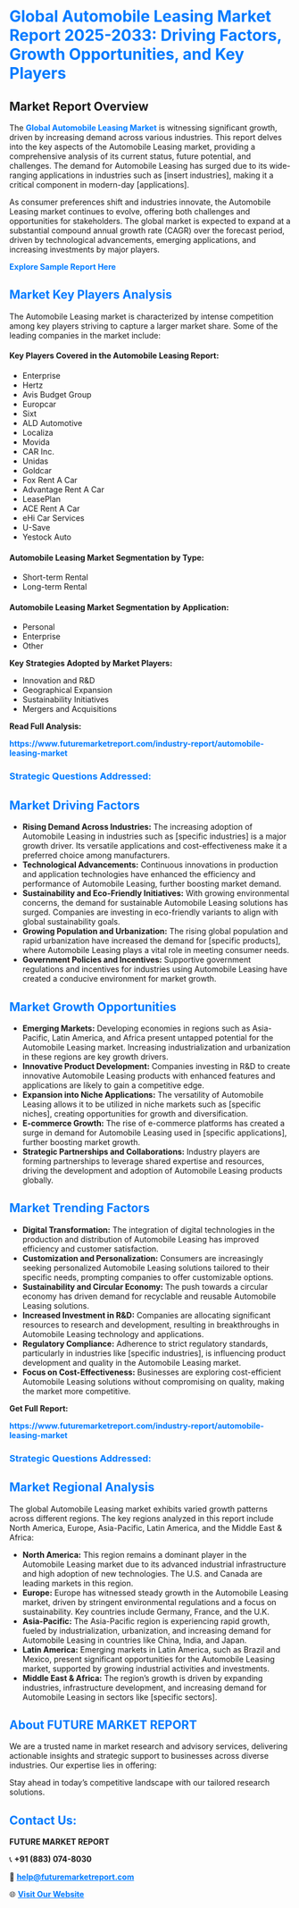 <h1 style="color: #007BFF;">Global Automobile Leasing Market Report 2025-2033: Driving Factors, Growth Opportunities, and Key Players</h1>

<section id="overview">
<h2>Market Report Overview</h2>
<p>The <a href="https://www.futuremarketreport.com/industry-report/automobile-leasing-market" style="color: #007BFF; text-decoration: none;"><strong>Global Automobile Leasing Market</strong></a> is witnessing significant growth, driven by increasing demand across various industries. This report delves into the key aspects of the Automobile Leasing market, providing a comprehensive analysis of its current status, future potential, and challenges. The demand for Automobile Leasing has surged due to its wide-ranging applications in industries such as [insert industries], making it a critical component in modern-day [applications].</p>
<p>As consumer preferences shift and industries innovate, the Automobile Leasing market continues to evolve, offering both challenges and opportunities for stakeholders. The global market is expected to expand at a substantial compound annual growth rate (CAGR) over the forecast period, driven by technological advancements, emerging applications, and increasing investments by major players.</p>
</section>

<section id="overview">
<p><a href="https://www.futuremarketreport.com/request-sample/reportId=110233" style="color: #007BFF; text-decoration: none;"><strong>Explore Sample Report Here</strong></a></p>
</section>

<section id="key-players">
<h2 style="color: #007BFF;">Market Key Players Analysis</h2>
<p>The Automobile Leasing market is characterized by intense competition among key players striving to capture a larger market share. Some of the leading companies in the market include:</p>
<h4>Key Players Covered in the Automobile Leasing Report:</h4>
<ul><li>Enterprise</li><li>Hertz</li><li>Avis Budget Group</li><li>Europcar</li><li>Sixt</li><li>ALD Automotive</li><li>Localiza</li><li>Movida</li><li>CAR Inc.</li><li>Unidas</li><li>Goldcar</li><li>Fox Rent A Car</li><li>Advantage Rent A Car</li><li>LeasePlan</li><li>ACE Rent A Car</li><li>eHi Car Services</li><li>U-Save</li><li>Yestock Auto</li></ul>
<h4>Automobile Leasing Market Segmentation by Type:</h4>
<ul><li>Short-term Rental</li><li>Long-term Rental</li></ul>

<h4>Automobile Leasing Market Segmentation by Application:</h4>
<ul><li>Personal</li><li>Enterprise</li><li>Other</li></ul>
<p><strong>Key Strategies Adopted by Market Players:</strong></p>
<ul>
<li>Innovation and R&D</li>
<li>Geographical Expansion</li>
<li>Sustainability Initiatives</li>
<li>Mergers and Acquisitions</li>
</ul>
</section>

<section>
<p><strong>Read Full Analysis: </strong></p><a href="https://www.futuremarketreport.com/industry-report/automobile-leasing-market" style="color: #007BFF; text-decoration: none;"><strong>https://www.futuremarketreport.com/industry-report/automobile-leasing-market</strong></a>
<h3 style="color: #007BFF;">Strategic Questions Addressed:</h3>
</section>

<section id="driving-factors">
<h2 style="color: #007BFF;">Market Driving Factors</h2>
<ul>
<li><strong>Rising Demand Across Industries:</strong> The increasing adoption of Automobile Leasing in industries such as [specific industries] is a major growth driver. Its versatile applications and cost-effectiveness make it a preferred choice among manufacturers.</li>
<li><strong>Technological Advancements:</strong> Continuous innovations in production and application technologies have enhanced the efficiency and performance of Automobile Leasing, further boosting market demand.</li>
<li><strong>Sustainability and Eco-Friendly Initiatives:</strong> With growing environmental concerns, the demand for sustainable Automobile Leasing solutions has surged. Companies are investing in eco-friendly variants to align with global sustainability goals.</li>
<li><strong>Growing Population and Urbanization:</strong> The rising global population and rapid urbanization have increased the demand for [specific products], where Automobile Leasing plays a vital role in meeting consumer needs.</li>
<li><strong>Government Policies and Incentives:</strong> Supportive government regulations and incentives for industries using Automobile Leasing have created a conducive environment for market growth.</li>
</ul>
</section>

<section id="growth-opportunities">
<h2 style="color: #007BFF;">Market Growth Opportunities</h2>
<ul>
<li><strong>Emerging Markets:</strong> Developing economies in regions such as Asia-Pacific, Latin America, and Africa present untapped potential for the Automobile Leasing market. Increasing industrialization and urbanization in these regions are key growth drivers.</li>
<li><strong>Innovative Product Development:</strong> Companies investing in R&D to create innovative Automobile Leasing products with enhanced features and applications are likely to gain a competitive edge.</li>
<li><strong>Expansion into Niche Applications:</strong> The versatility of Automobile Leasing allows it to be utilized in niche markets such as [specific niches], creating opportunities for growth and diversification.</li>
<li><strong>E-commerce Growth:</strong> The rise of e-commerce platforms has created a surge in demand for Automobile Leasing used in [specific applications], further boosting market growth.</li>
<li><strong>Strategic Partnerships and Collaborations:</strong> Industry players are forming partnerships to leverage shared expertise and resources, driving the development and adoption of Automobile Leasing products globally.</li>
</ul>
</section>

<section id="trending-factors">
<h2 style="color: #007BFF;">Market Trending Factors</h2>
<ul>
<li><strong>Digital Transformation:</strong> The integration of digital technologies in the production and distribution of Automobile Leasing has improved efficiency and customer satisfaction.</li>
<li><strong>Customization and Personalization:</strong> Consumers are increasingly seeking personalized Automobile Leasing solutions tailored to their specific needs, prompting companies to offer customizable options.</li>
<li><strong>Sustainability and Circular Economy:</strong> The push towards a circular economy has driven demand for recyclable and reusable Automobile Leasing solutions.</li>
<li><strong>Increased Investment in R&D:</strong> Companies are allocating significant resources to research and development, resulting in breakthroughs in Automobile Leasing technology and applications.</li>
<li><strong>Regulatory Compliance:</strong> Adherence to strict regulatory standards, particularly in industries like [specific industries], is influencing product development and quality in the Automobile Leasing market.</li>
<li><strong>Focus on Cost-Effectiveness:</strong> Businesses are exploring cost-efficient Automobile Leasing solutions without compromising on quality, making the market more competitive.</li>
</ul>
</section>

<section>
<p><strong>Get Full Report: </strong></p><a href="https://www.futuremarketreport.com/industry-report/automobile-leasing-market" style="color: #007BFF; text-decoration: none;"><strong>https://www.futuremarketreport.com/industry-report/automobile-leasing-market</strong></a>
<h3 style="color: #007BFF;">Strategic Questions Addressed:</h3>
</section>


<section id="regional-analysis">
<h2 style="color: #007BFF;">Market Regional Analysis</h2>
<p>The global Automobile Leasing market exhibits varied growth patterns across different regions. The key regions analyzed in this report include North America, Europe, Asia-Pacific, Latin America, and the Middle East & Africa:</p>
<ul>
<li><strong>North America:</strong> This region remains a dominant player in the Automobile Leasing market due to its advanced industrial infrastructure and high adoption of new technologies. The U.S. and Canada are leading markets in this region.</li>
<li><strong>Europe:</strong> Europe has witnessed steady growth in the Automobile Leasing market, driven by stringent environmental regulations and a focus on sustainability. Key countries include Germany, France, and the U.K.</li>
<li><strong>Asia-Pacific:</strong> The Asia-Pacific region is experiencing rapid growth, fueled by industrialization, urbanization, and increasing demand for Automobile Leasing in countries like China, India, and Japan.</li>
<li><strong>Latin America:</strong> Emerging markets in Latin America, such as Brazil and Mexico, present significant opportunities for the Automobile Leasing market, supported by growing industrial activities and investments.</li>
<li><strong>Middle East & Africa:</strong> The region’s growth is driven by expanding industries, infrastructure development, and increasing demand for Automobile Leasing in sectors like [specific sectors].</li>
</ul>
</section>

<footer>
<h2 style="color: #007BFF;">About FUTURE MARKET REPORT</h2>
<p>We are a trusted name in market research and advisory services, delivering actionable insights and strategic support to businesses across diverse industries. Our expertise lies in offering:</p>

<p>Stay ahead in today’s competitive landscape with our tailored research solutions.</p>

<h2 style="color: #007BFF;">Contact Us:</h2>
<p><strong>FUTURE MARKET REPORT</strong></p>
<p>📞 <strong>+91 (883) 074-8030</strong></p>
<p>📧 <strong><a href="mailto:help@futuremarketreport.com" style="color: #007BFF;">help@futuremarketreport.com</a></strong></p>
<p>🌐 <strong><a href="https://www.futuremarketreport.com/" style="color: #007BFF;">Visit Our Website</a></strong></p>
</footer>